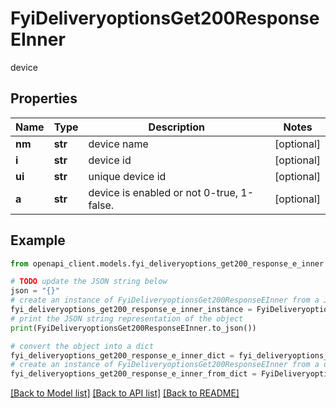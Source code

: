 # FyiDeliveryoptionsGet200ResponseEInner

device

## Properties

Name | Type | Description | Notes
------------ | ------------- | ------------- | -------------
**nm** | **str** | device name | [optional] 
**i** | **str** | device id | [optional] 
**ui** | **str** | unique device id | [optional] 
**a** | **str** | device is enabled or not 0-true, 1-false. | [optional] 

## Example

```python
from openapi_client.models.fyi_deliveryoptions_get200_response_e_inner import FyiDeliveryoptionsGet200ResponseEInner

# TODO update the JSON string below
json = "{}"
# create an instance of FyiDeliveryoptionsGet200ResponseEInner from a JSON string
fyi_deliveryoptions_get200_response_e_inner_instance = FyiDeliveryoptionsGet200ResponseEInner.from_json(json)
# print the JSON string representation of the object
print(FyiDeliveryoptionsGet200ResponseEInner.to_json())

# convert the object into a dict
fyi_deliveryoptions_get200_response_e_inner_dict = fyi_deliveryoptions_get200_response_e_inner_instance.to_dict()
# create an instance of FyiDeliveryoptionsGet200ResponseEInner from a dict
fyi_deliveryoptions_get200_response_e_inner_from_dict = FyiDeliveryoptionsGet200ResponseEInner.from_dict(fyi_deliveryoptions_get200_response_e_inner_dict)
```
[[Back to Model list]](../README.md#documentation-for-models) [[Back to API list]](../README.md#documentation-for-api-endpoints) [[Back to README]](../README.md)


